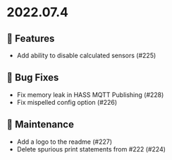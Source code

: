 # 2022.07.4

## 🚀 Features

- Add ability to disable calculated sensors (#225)

## 🐛 Bug Fixes

- Fix memory leak in HASS MQTT Publishing (#228)
- Fix mispelled config option (#226)

## 🧰 Maintenance

- Add a logo to the readme (#227)
- Delete spurious print statements from #222 (#224)
